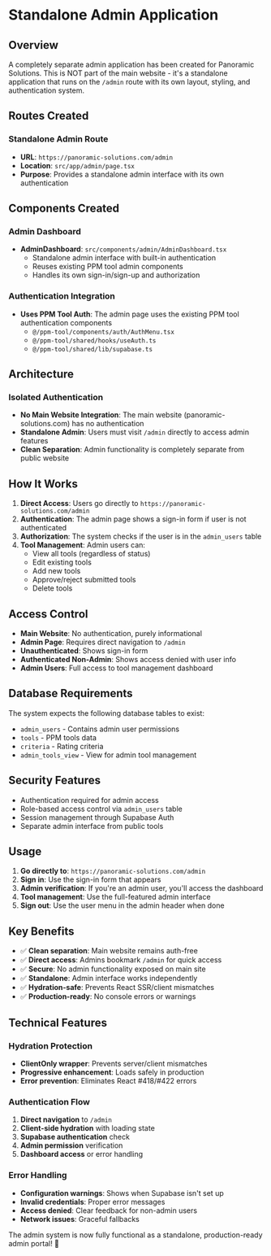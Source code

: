 # Standalone Admin Application

## Overview
A completely separate admin application has been created for Panoramic Solutions. This is NOT part of the main website - it's a standalone application that runs on the `/admin` route with its own layout, styling, and authentication system.

## Routes Created

### Standalone Admin Route
- **URL**: `https://panoramic-solutions.com/admin`
- **Location**: `src/app/admin/page.tsx`
- **Purpose**: Provides a standalone admin interface with its own authentication

## Components Created

### Admin Dashboard
- **AdminDashboard**: `src/components/admin/AdminDashboard.tsx`
  - Standalone admin interface with built-in authentication
  - Reuses existing PPM tool admin components
  - Handles its own sign-in/sign-up and authorization

### Authentication Integration
- **Uses PPM Tool Auth**: The admin page uses the existing PPM tool authentication components
  - `@/ppm-tool/components/auth/AuthMenu.tsx`
  - `@/ppm-tool/shared/hooks/useAuth.ts`
  - `@/ppm-tool/shared/lib/supabase.ts`

## Architecture

### Isolated Authentication
- **No Main Website Integration**: The main website (panoramic-solutions.com) has no authentication
- **Standalone Admin**: Users must visit `/admin` directly to access admin features
- **Clean Separation**: Admin functionality is completely separate from public website

## How It Works

1. **Direct Access**: Users go directly to `https://panoramic-solutions.com/admin`
2. **Authentication**: The admin page shows a sign-in form if user is not authenticated
3. **Authorization**: The system checks if the user is in the `admin_users` table
4. **Tool Management**: Admin users can:
   - View all tools (regardless of status)
   - Edit existing tools
   - Add new tools
   - Approve/reject submitted tools
   - Delete tools

## Access Control

- **Main Website**: No authentication, purely informational
- **Admin Page**: Requires direct navigation to `/admin`
- **Unauthenticated**: Shows sign-in form
- **Authenticated Non-Admin**: Shows access denied with user info
- **Admin Users**: Full access to tool management dashboard

## Database Requirements

The system expects the following database tables to exist:
- `admin_users` - Contains admin user permissions
- `tools` - PPM tools data
- `criteria` - Rating criteria
- `admin_tools_view` - View for admin tool management

## Security Features

- Authentication required for admin access
- Role-based access control via `admin_users` table
- Session management through Supabase Auth
- Separate admin interface from public tools

## Usage

1. **Go directly to**: `https://panoramic-solutions.com/admin`
2. **Sign in**: Use the sign-in form that appears
3. **Admin verification**: If you're an admin user, you'll access the dashboard
4. **Tool management**: Use the full-featured admin interface
5. **Sign out**: Use the user menu in the admin header when done

## Key Benefits

- ✅ **Clean separation**: Main website remains auth-free
- ✅ **Direct access**: Admins bookmark `/admin` for quick access  
- ✅ **Secure**: No admin functionality exposed on main site
- ✅ **Standalone**: Admin interface works independently
- ✅ **Hydration-safe**: Prevents React SSR/client mismatches
- ✅ **Production-ready**: No console errors or warnings

## Technical Features

### Hydration Protection
- **ClientOnly wrapper**: Prevents server/client mismatches
- **Progressive enhancement**: Loads safely in production
- **Error prevention**: Eliminates React #418/#422 errors

### Authentication Flow
1. **Direct navigation** to `/admin`
2. **Client-side hydration** with loading state
3. **Supabase authentication** check
4. **Admin permission** verification
5. **Dashboard access** or error handling

### Error Handling
- **Configuration warnings**: Shows when Supabase isn't set up
- **Invalid credentials**: Proper error messages
- **Access denied**: Clear feedback for non-admin users
- **Network issues**: Graceful fallbacks

The admin system is now fully functional as a standalone, production-ready admin portal! 🚀
